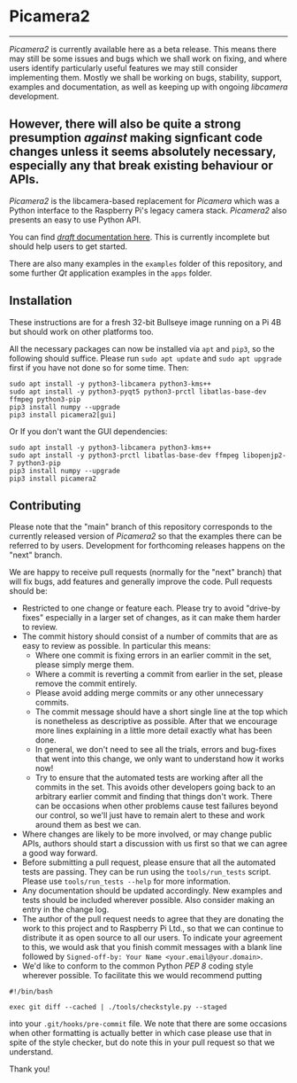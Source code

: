 # Picamera2

---
*Picamera2* is currently available here as a beta release. This means there may still be some issues and bugs which we shall work on fixing, and where users identify particularly useful features we may still consider implementing them. Mostly we shall be working on bugs, stability, support, examples and documentation, as well as keeping up with ongoing _libcamera_ development.

However, there will also be quite a strong presumption _against_ making signficant code changes unless it seems absolutely necessary, especially any that break existing behaviour or APIs.
---

*Picamera2* is the libcamera-based replacement for *Picamera* which was a Python interface to the Raspberry Pi's legacy camera stack. *Picamera2* also presents an easy to use Python API.

You can find [*draft* documentation here](https://datasheets.raspberrypi.com/camera/picamera2-manual-draft.pdf). This is currently incomplete but should help users to get started.

There are also many examples in the `examples` folder of this repository, and some further _Qt_ application examples in the `apps` folder.

## Installation

These instructions are for a fresh 32-bit Bullseye image running on a Pi 4B but should work on other platforms too.

All the necessary packages can now be installed via `apt` and `pip3`, so the following should suffice. Please run `sudo apt update` and `sudo apt upgrade` first if you have not done so for some time. Then:

```
sudo apt install -y python3-libcamera python3-kms++
sudo apt install -y python3-pyqt5 python3-prctl libatlas-base-dev ffmpeg python3-pip
pip3 install numpy --upgrade
pip3 install picamera2[gui]
```

Or If you don't want the GUI dependencies:

```
sudo apt install -y python3-libcamera python3-kms++
sudo apt install -y python3-prctl libatlas-base-dev ffmpeg libopenjp2-7 python3-pip
pip3 install numpy --upgrade
pip3 install picamera2
```

## Contributing

Please note that the "main" branch of this repository corresponds to the currently released version of _Picamera2_ so that the examples there can be referred to by users. Development for forthcoming releases happens on the "next" branch.

We are happy to receive pull requests (normally for the "next" branch) that will fix bugs, add features and generally improve the code. Pull requests should be:

- Restricted to one change or feature each. Please try to avoid "drive-by fixes" especially in a larger set of changes, as it can make them harder to review.
- The commit history should consist of a number of commits that are as easy to review as possible. In particular this means:
  - Where one commit is fixing errors in an earlier commit in the set, please simply merge them.
  - Where a commit is reverting a commit from earlier in the set, please remove the commit entirely.
  - Please avoid adding merge commits or any other unnecessary commits.
  - The commit message should have a short single line at the top which is nonetheless as descriptive as possible. After that we encourage more lines explaining in a little more detail exactly what has been done.
  - In general, we don't need to see all the trials, errors and bug-fixes that went into this change, we only want to understand how it works now!
  - Try to ensure that the automated tests are working after all the commits in the set. This avoids other developers going back to an arbitrary earlier commit and finding that things don't work. There can be occasions when other problems cause test failures beyond our control, so we'll just have to remain alert to these and work around them as best we can.
- Where changes are likely to be more involved, or may change public APIs, authors should start a discussion with us first so that we can agree a good way forward.
- Before submitting a pull request, please ensure that all the automated tests are passing. They can be run using the `tools/run_tests` script. Please use `tools/run_tests --help` for more information.
- Any documentation should be updated accordingly. New examples and tests should be included wherever possible. Also consider making an entry in the change log.
- The author of the pull request needs to agree that they are donating the work to this project and to Raspberry Pi Ltd., so that we can continue to distribute it as open source to all our users. To indicate your agreement to this, we would ask that you finish commit messages with a blank line followed by `Signed-off-by: Your Name <your.email@your.domain>`.
- We'd like to conform to the common Python _PEP 8_ coding style wherever possible. To facilitate this we would recommend putting
```
#!/bin/bash

exec git diff --cached | ./tools/checkstyle.py --staged
```
into your `.git/hooks/pre-commit` file. We note that there are some occasions when other formatting is actually better in which case please use that in spite of the style checker, but do note this in your pull request so that we understand.

Thank you!
